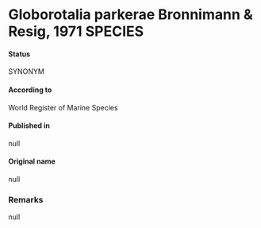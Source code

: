 Globorotalia parkerae Bronnimann & Resig, 1971 SPECIES
=======

#### Status
SYNONYM

#### According to
World Register of Marine Species

#### Published in
null

#### Original name
null

### Remarks
null